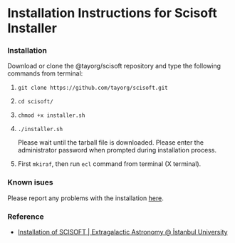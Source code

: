 # Installation Instructions for Scisoft Installer

### Installation

Download or clone the @tayorg/scisoft repository and type the following commands from terminal:

1. `git clone https://github.com/tayorg/scisoft.git`

2. `cd scisoft/`

3. `chmod +x installer.sh`

4. `./installer.sh`
   
   Please wait until the tarball file is downloaded. Please enter the administrator password when prompted during installation process. 

5. First `mkiraf`, then run `ecl` command from terminal (X terminal).

### Known isues

Please report any problems with the installation [here](https://github.com/tayorg/scisoft/issues).

### Reference

- [Installation of SCISOFT | Extragalactic Astronomy @ İstanbul University](http://cosmology.istanbul.edu.tr/index.php/members/installation-of-scisoft/)


